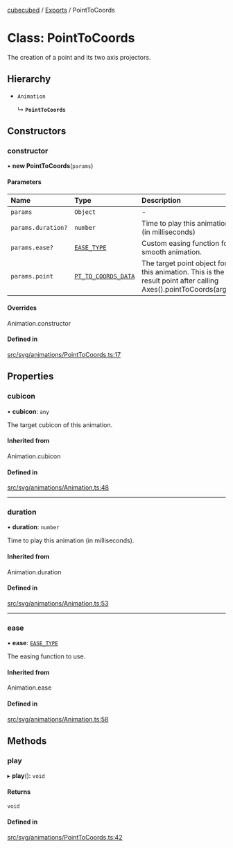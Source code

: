 [cubecubed](/reference/README.md) / [Exports](/reference/modules.md) / PointToCoords

# Class: PointToCoords

The creation of a point and its two axis projectors.

## Hierarchy

- `Animation`

  ↳ **`PointToCoords`**

## Constructors

### constructor

• **new PointToCoords**(`params`)

#### Parameters

| Name | Type | Description |
| :------ | :------ | :------ |
| `params` | `Object` | - |
| `params.duration?` | `number` | Time to play this animation. (in milliseconds) |
| `params.ease?` | [`EASE_TYPE`](/reference/types/EASE_TYPE.md) | Custom easing function for smooth animation. |
| `params.point` | [`PT_TO_COORDS_DATA`](/reference/types/PT_TO_COORDS_DATA.md) | The target point object for this animation.  This is the result point after calling Axes().pointToCoords(args). |

#### Overrides

Animation.constructor

#### Defined in

[src/svg/animations/PointToCoords.ts:17](https://github.com/imaphatduc/cubecubed/blob/db7d6e8/src/svg/animations/PointToCoords.ts#L17)

## Properties

### cubicon

• **cubicon**: `any`

The target cubicon of this animation.

#### Inherited from

Animation.cubicon

#### Defined in

[src/svg/animations/Animation.ts:48](https://github.com/imaphatduc/cubecubed/blob/db7d6e8/src/svg/animations/Animation.ts#L48)

___

### duration

• **duration**: `number`

Time to play this animation (in milliseconds).

#### Inherited from

Animation.duration

#### Defined in

[src/svg/animations/Animation.ts:53](https://github.com/imaphatduc/cubecubed/blob/db7d6e8/src/svg/animations/Animation.ts#L53)

___

### ease

• **ease**: [`EASE_TYPE`](/reference/types/EASE_TYPE.md)

The easing function to use.

#### Inherited from

Animation.ease

#### Defined in

[src/svg/animations/Animation.ts:58](https://github.com/imaphatduc/cubecubed/blob/db7d6e8/src/svg/animations/Animation.ts#L58)

## Methods

### play

▸ **play**(): `void`

#### Returns

`void`

#### Defined in

[src/svg/animations/PointToCoords.ts:42](https://github.com/imaphatduc/cubecubed/blob/db7d6e8/src/svg/animations/PointToCoords.ts#L42)
